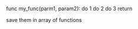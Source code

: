 


func my_func(parm1, param2):
    do 1
    do 2
    do 3
    return

save them in array of functions